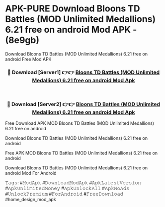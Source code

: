 # APK-PURE Download Bloons TD Battles (MOD Unlimited Medallions) 6.21 free on android Mod APK - (8e9gb)
Download Bloons TD Battles (MOD Unlimited Medallions) 6.21 free on android Free Mod APK

<div align="center">
<h3>🔴 Download [Server1] 👉👉 <a href="https://apk-comot.site?title=Bloons_TD_Battles_(MOD_Unlimited_Medallions)_6.21_free_on_android">Bloons TD Battles (MOD Unlimited Medallions) 6.21 free on android Mod Apk</a></h3><br>

<h3>🔴 Download [Server2] 👉👉 <a href="https://apk-comot.site?title=Bloons_TD_Battles_(MOD_Unlimited_Medallions)_6.21_free_on_android">Bloons TD Battles (MOD Unlimited Medallions) 6.21 free on android Mod Apk</a></h3>
</div>


Free Download APK MOD Bloons TD Battles (MOD Unlimited Medallions) 6.21 free on android

Download Bloons TD Battles (MOD Unlimited Medallions) 6.21 free on android 

Free APK MOD Bloons TD Battles (MOD Unlimited Medallions) 6.21 free on android 

Download Bloons TD Battles (MOD Unlimited Medallions) 6.21 free on android Mod For Android

𝚃𝚊𝚐𝚜: #𝙼𝚘𝚍𝙰𝚙𝚔 #𝙳𝚘𝚠𝚗𝚕𝚘𝚊𝚍𝙼𝚘𝚍𝙰𝚙𝚔 #𝙰𝚙𝚔𝙻𝚊𝚝𝚎𝚜𝚝𝚅𝚎𝚛𝚜𝚒𝚘𝚗 #𝙰𝚙𝚔𝚄𝚗𝚕𝚒𝚖𝚒𝚝𝚎𝚍𝙼𝚘𝚗𝚎𝚢 #𝙰𝚙𝚔𝚄𝚗𝚕𝚘𝚌𝚔𝙰𝚕𝚕 #𝙰𝚙𝚔𝙽𝚘𝙰𝚍𝚜 #𝚄𝚗𝚕𝚘𝚌𝚔𝙿𝚛𝚎𝚖𝚒𝚞𝚖 #𝙵𝚘𝚛𝙰𝚗𝚍𝚛𝚘𝚒𝚍 #𝙵𝚛𝚎𝚎𝙳𝚘𝚠𝚗𝚕𝚘𝚊𝚍 #home_design_mod_apk